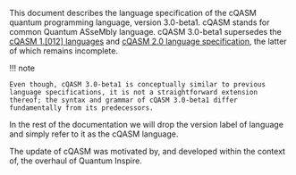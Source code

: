 This document describes the language specification of the cQASM quantum programming language, version 3.0-beta1.
cQASM stands for common Quantum ASseMbly language.
cQASM 3.0-beta1 supersedes the [cQASM 1.[012] languages](https://libqasm.readthedocs.io/en/latest/) and [cQASM 2.0 language specification](https://github.com/QuTech-Delft/cQASM-spec/tree/2.0-draft-2), the latter of which remains incomplete.

!!! note

    Even though, cQASM 3.0-beta1 is conceptually similar to previous language specifications, it is not a straightforward extension thereof; the syntax and grammar of cQASM 3.0-beta1 differ fundamentally from its predecessors.

In the rest of the documentation we will drop the version label of language and simply refer to it as the cQASM language.

The update of cQASM was motivated by, and developed within the context of, the overhaul of Quantum Inspire.